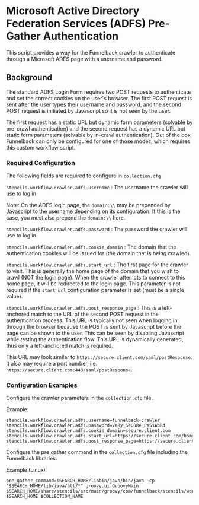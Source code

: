 # Microsoft Active Directory Federation Services (ADFS) Pre-Gather Authentication

This script provides a way for the Funnelback crawler to authenticate through a Microsoft ADFS page with a username and
password. 

## Background

The standard ADFS Login Form requires two POST requests to authenticate and set the correct cookies on the user's
browser. The first POST request is sent after the user types their username and password, and the second POST request
is initiated by Javascript so it is not seen by the user.

The first request has a static URL but dynamic form parameters (solvable by pre-crawl authentication) and the second
request has a dynamic URL but static form parameters (solvable by in-crawl authentication). Out of the box, Funnelback
can only be configured for one of those modes, which requires this custom workflow script.

### Required Configuration

The following fields are required to configure in `collection.cfg`

`stencils.workflow.crawler.adfs.username` : The username the crawler will use to log in

Note: On the ADFS login page, the `domain:\\` may be prepended  by
Javascript to the username depending on its configuration. If this is the case, you must
also prepend the `domain:\\` here.

`stencils.workflow.crawler.adfs.password` : The password the crawler will use to log in

`stencils.workflow.crawler.adfs.cookie_domain` : The domain that the authentication cookies will be issued for (the
domain that is being crawled).

`stencils.workflow.crawler.adfs.start_url` : The first page for the crawler to visit. This is generally the home page
of the domain that you wish to crawl (NOT the login page). When the crawler attempts to connect to
this home page, it will be redirected to the login page.
This parameter is not required if the `start_url` configuration parameter is set (must be a single value).

`stencils.workflow.crawler.adfs.post_response_page` : This is a left-anchored match to the URL of the second POST
request in the authentication process. This URL is typically not seen when logging in through the browser because
the POST is sent by Javascript before the page can be shown to the user. This can be seen by disabling Javascript
while testing the authentication flow. This URL is dynamically generated, thus only a left-anchored match is required.

This URL may look similar to `https://secure.client.com/saml/postResponse`. It also may require a port number, i.e.
`https://secure.client.com:443/saml/postResponse`.


### Configuration Examples

Configure the crawler parameters in the `collection.cfg` file.

Example:
```
stencils.workflow.crawler.adfs.username=funnelback-crawler
stencils.workflow.crawler.adfs.password=VeRy_SeCuRe_PaSsWoRd
stencils.workflow.crawler.adfs.cookie_domain=secure.client.com
stencils.workflow.crawler.adfs.start_url=https://secure.client.com/home
stencils.workflow.crawler.adfs.post_response_page=https://secure.client.com/saml/postResponse
```

Configure the pre gather command in the `collection.cfg` file including the Funnelback libraries.

Example (Linux):
```
pre_gather_command=$SEARCH_HOME/linbin/java/bin/java -cp "$SEARCH_HOME/lib/java/all/*" groovy.ui.GroovyMain $SEARCH_HOME/share/stencils/src/main/groovy/com/funnelback/stencils/workflow/authentication/ADFSPreGatherAuthentication.groovy $SEARCH_HOME $COLLECTION_NAME
```